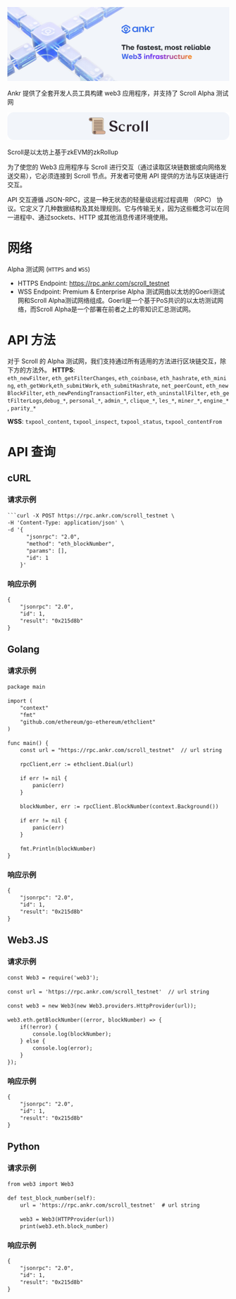 ![](img/ankr_banner.png)

Ankr 提供了全套开发人员工具构建 web3 应用程序，并支持了 Scroll Alpha 测试网

![](img/ankr_1.png)

Scroll是以太坊上基于zkEVM的zkRollup

为了使您的 Web3 应用程序与 Scroll 进行交互（通过读取区块链数据或向网络发送交易），它必须连接到 Scroll 节点。开发者可使用 API 提供的方法与区块链进行交互。

API 交互遵循 JSON-RPC，这是一种无状态的轻量级远程过程调用 （RPC） 协议。它定义了几种数据结构及其处理规则。它与传输无关，因为这些概念可以在同一进程中、通过sockets、HTTP 或其他消息传递环境使用。

# 网络
Alpha 测试网 (`HTTPS` and `WSS`)
- HTTPS Endpoint: https://rpc.ankr.com/scroll_testnet
- WSS Endpoint: Premium & Enterprise
Alpha 测试网由以太坊的Goerli测试网和Scroll Alpha测试网络组成。Goerli是一个基于PoS共识的以太坊测试网络，而Scroll Alpha是一个部署在前者之上的零知识汇总测试网。


# API 方法
对于 Scroll 的 Alpha 测试网，我们支持通过所有适用的方法进行区块链交互，除下方的方法外。
**HTTPS**:
`eth_newFilter`, `eth_getFilterChanges`, `eth_coinbase`, `eth_hashrate`, `eth_mining`, `eth_getWork`,`eth_submitWork`, `eth_submitHashrate`, `net_peerCount`, `eth_newBlockFilter`, `eth_newPendingTransactionFilter`, `eth_uninstallFilter`, `eth_getFilterLogs`,`debug_*`, `personal_*`, `admin_*`, `clique_*`, `les_*`, `miner_*`, `engine_*`, `parity_*`

**WSS**:
`txpool_content`, `txpool_inspect`, `txpool_status`, `txpool_contentFrom`

# API 查询
## cURL
### 请求示例
```
```curl -X POST https://rpc.ankr.com/scroll_testnet \
-H 'Content-Type: application/json' \
-d '{
      "jsonrpc": "2.0",
      "method": "eth_blockNumber",
      "params": [],
      "id": 1
    }'
```
### 响应示例
```
{
    "jsonrpc": "2.0",
    "id": 1,
    "result": "0x215d8b"
}
```

## Golang
### 请求示例
```
package main
 
import (
    "context"
    "fmt"
    "github.com/ethereum/go-ethereum/ethclient"
)
 
func main() {
    const url = "https://rpc.ankr.com/scroll_testnet"  // url string
 
    rpcClient,err := ethclient.Dial(url)
 
    if err != nil {
        panic(err)
    }
 
    blockNumber, err := rpcClient.BlockNumber(context.Background())
 
    if err != nil {
        panic(err)
    }
 
    fmt.Println(blockNumber)
}
```
### 响应示例
```
{
    "jsonrpc": "2.0",
    "id": 1,
    "result": "0x215d8b"
}
```

## Web3.JS
### 请求示例
```
const Web3 = require('web3');
 
const url = 'https://rpc.ankr.com/scroll_testnet'  // url string
 
const web3 = new Web3(new Web3.providers.HttpProvider(url));
 
web3.eth.getBlockNumber((error, blockNumber) => {
    if(!error) {
        console.log(blockNumber);
    } else {
        console.log(error);
    }
});
```
### 响应示例
```
{
    "jsonrpc": "2.0",
    "id": 1,
    "result": "0x215d8b"
}
```

## Python
### 请求示例
```
from web3 import Web3
 
def test_block_number(self):
    url = 'https://rpc.ankr.com/scroll_testnet'  # url string
 
    web3 = Web3(HTTPProvider(url))
    print(web3.eth.block_number)
```
### 响应示例
```
{
    "jsonrpc": "2.0",
    "id": 1,
    "result": "0x215d8b"
}
```
